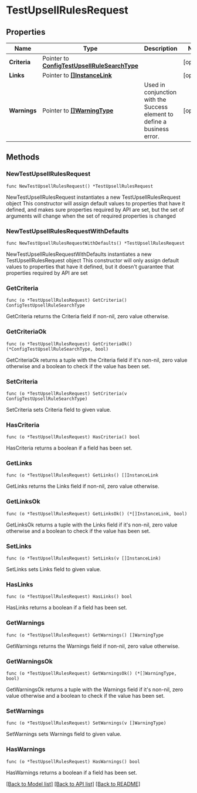 # TestUpsellRulesRequest

## Properties

Name | Type | Description | Notes
------------ | ------------- | ------------- | -------------
**Criteria** | Pointer to [**ConfigTestUpsellRuleSearchType**](ConfigTestUpsellRuleSearchType.md) |  | [optional] 
**Links** | Pointer to [**[]InstanceLink**](InstanceLink.md) |  | [optional] 
**Warnings** | Pointer to [**[]WarningType**](WarningType.md) | Used in conjunction with the Success element to define a business error. | [optional] 

## Methods

### NewTestUpsellRulesRequest

`func NewTestUpsellRulesRequest() *TestUpsellRulesRequest`

NewTestUpsellRulesRequest instantiates a new TestUpsellRulesRequest object
This constructor will assign default values to properties that have it defined,
and makes sure properties required by API are set, but the set of arguments
will change when the set of required properties is changed

### NewTestUpsellRulesRequestWithDefaults

`func NewTestUpsellRulesRequestWithDefaults() *TestUpsellRulesRequest`

NewTestUpsellRulesRequestWithDefaults instantiates a new TestUpsellRulesRequest object
This constructor will only assign default values to properties that have it defined,
but it doesn't guarantee that properties required by API are set

### GetCriteria

`func (o *TestUpsellRulesRequest) GetCriteria() ConfigTestUpsellRuleSearchType`

GetCriteria returns the Criteria field if non-nil, zero value otherwise.

### GetCriteriaOk

`func (o *TestUpsellRulesRequest) GetCriteriaOk() (*ConfigTestUpsellRuleSearchType, bool)`

GetCriteriaOk returns a tuple with the Criteria field if it's non-nil, zero value otherwise
and a boolean to check if the value has been set.

### SetCriteria

`func (o *TestUpsellRulesRequest) SetCriteria(v ConfigTestUpsellRuleSearchType)`

SetCriteria sets Criteria field to given value.

### HasCriteria

`func (o *TestUpsellRulesRequest) HasCriteria() bool`

HasCriteria returns a boolean if a field has been set.

### GetLinks

`func (o *TestUpsellRulesRequest) GetLinks() []InstanceLink`

GetLinks returns the Links field if non-nil, zero value otherwise.

### GetLinksOk

`func (o *TestUpsellRulesRequest) GetLinksOk() (*[]InstanceLink, bool)`

GetLinksOk returns a tuple with the Links field if it's non-nil, zero value otherwise
and a boolean to check if the value has been set.

### SetLinks

`func (o *TestUpsellRulesRequest) SetLinks(v []InstanceLink)`

SetLinks sets Links field to given value.

### HasLinks

`func (o *TestUpsellRulesRequest) HasLinks() bool`

HasLinks returns a boolean if a field has been set.

### GetWarnings

`func (o *TestUpsellRulesRequest) GetWarnings() []WarningType`

GetWarnings returns the Warnings field if non-nil, zero value otherwise.

### GetWarningsOk

`func (o *TestUpsellRulesRequest) GetWarningsOk() (*[]WarningType, bool)`

GetWarningsOk returns a tuple with the Warnings field if it's non-nil, zero value otherwise
and a boolean to check if the value has been set.

### SetWarnings

`func (o *TestUpsellRulesRequest) SetWarnings(v []WarningType)`

SetWarnings sets Warnings field to given value.

### HasWarnings

`func (o *TestUpsellRulesRequest) HasWarnings() bool`

HasWarnings returns a boolean if a field has been set.


[[Back to Model list]](../README.md#documentation-for-models) [[Back to API list]](../README.md#documentation-for-api-endpoints) [[Back to README]](../README.md)


